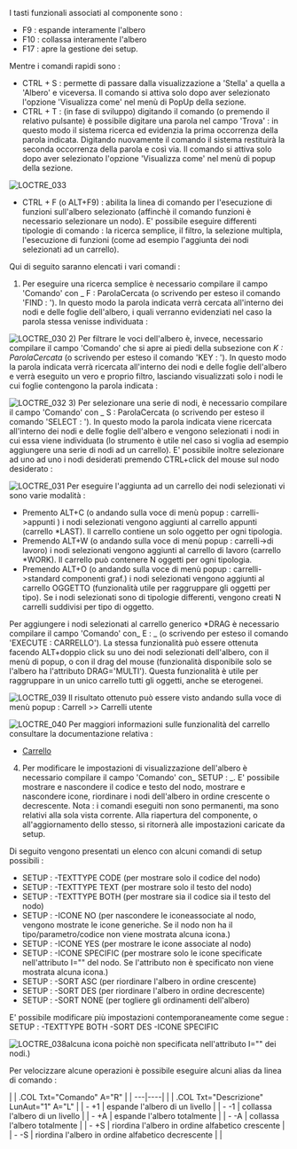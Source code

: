 I tasti funzionali associati al componente sono : 

 *  F9 :  espande interamente l'albero
 *  F10 :  collassa interamente l'albero
 *  F17 :  apre la gestione dei setup.

Mentre i comandi rapidi sono : 

-  CTRL + S :  permette di passare dalla visualizzazione a 'Stella' a quella a 'Albero' e viceversa. Il comando si attiva solo dopo aver selezionato l'opzione 'Visualizza come' nel menù di PopUp della sezione.
-  CTRL + T :  (in fase di sviluppo) digitando il comando (o premendo il relativo pulsante) è possibile digitare una parola nel campo 'Trova' :  in questo modo il sistema ricerca ed evidenzia la prima occorrenza  della parola indicata. Digitando nuovamente il comando il sistema restituirà la seconda occorrenza della parola e così via.  Il comando si attiva solo dopo aver selezionato l'opzione 'Visualizza come' nel menù di popup della sezione.

![LOCTRE_033](http://localhost:3000/immagini/MBDOC_OPE-LOCTRE_05/LOCTRE_033.png)
-  CTRL + F (o ALT+F9) :  abilita la linea di comando per l'esecuzione di funzioni sull'albero selezionato (affinchè il comando funzioni è necessario selezionare un nodo). E' possibile eseguire differenti tipologie di comando :  la ricerca semplice, il filtro, la selezione multipla, l'esecuzione di funzioni (come ad esempio l'aggiunta dei nodi selezionati ad un carrello).

Qui di seguito saranno elencati i vari comandi : 

1) Per eseguire una ricerca semplice è necessario compilare il campo 'Comando' con _ F : ParolaCercata (o scrivendo per esteso il comando 'FIND : '). In questo modo la parola indicata verrà cercata all'interno dei nodi e delle foglie dell'albero, i quali verranno  evidenziati nel caso la parola stessa venisse individuata : 

![LOCTRE_030](http://localhost:3000/immagini/MBDOC_OPE-LOCTRE_05/LOCTRE_030.png)
2) Per filtrare le voci dell'albero è, invece, necessario compilare il campo 'Comando' che si apre ai piedi della subsezione con _K : ParolaCercata_ (o scrivendo per esteso il comando 'KEY : '). In questo modo la parola indicata verrà ricercata all'interno dei nodi e delle foglie dell'albero e verrà eseguito un vero e proprio filtro, lasciando visualizzati solo i nodi le cui foglie contengono la parola indicata : 

![LOCTRE_032](http://localhost:3000/immagini/MBDOC_OPE-LOCTRE_05/LOCTRE_032.png)
3) Per selezionare una serie di nodi, è necessario compilare il campo 'Comando' con _ S : ParolaCercata  (o scrivendo per esteso il comando 'SELECT : '). In questo modo la parola indicata viene ricercata all'interno dei nodi e delle foglie dell'albero e vengono selezionati i nodi in cui essa viene individuata (lo strumento è utile nel caso si voglia ad esempio aggiungere una serie di nodi ad un carrello). E' possibile inoltre selezionare ad uno ad uno i nodi desiderati premendo CTRL+click del mouse sul nodo desiderato : 

![LOCTRE_031](http://localhost:3000/immagini/MBDOC_OPE-LOCTRE_05/LOCTRE_031.png)
Per eseguire l'aggiunta ad un carrello dei nodi selezionati vi sono varie modalità : 
* Premento ALT+C (o andando sulla voce di menù popup :  carrelli->appunti ) i nodi selezionati vengono aggiunti al carrello appunti (carrello *LAST). Il carrello contiene un solo oggetto per ogni
tipologia.
* Premendo ALT+W (o andando sulla voce di menù popup :  carrelli->di lavoro) i nodi selezionati vengono aggiunti al carrello di lavoro (carrello *WORK). Il carrello può contenere N oggetti per ogni
tipologia.
* Premendo ALT+O (o andando sulla voce di menù popup :  carrelli->standard componenti graf.) i nodi selezionati vengono aggiunti al carrello OGGETTO (funzionalità utile per raggruppare gli oggetti per tipo). Se i nodi selezionati sono di tipologie differenti, vengono creati N carrelli suddivisi per tipo di oggetto.

Per aggiungere i nodi selezionati al carrello generico *DRAG è necessario compilare il campo 'Comando' con_ E : _  (o scrivendo per esteso il comando 'EXECUTE : CARRELLO'). La stessa funzionalità può essere ottenuta facendo ALT+doppio click su uno dei nodi selezionati dell'albero, con il menù di popup, o con il drag del mouse (funzionalità disponibile solo se l'albero ha l'attributo DRAG='MULTI').
Questa funzionalità è utile per raggruppare in un unico carrello tutti gli oggetti, anche se eterogenei.

![LOCTRE_039](http://localhost:3000/immagini/MBDOC_OPE-LOCTRE_05/LOCTRE_039.png)
Il risultato ottenuto può essere visto andando sulla voce di menù popup :  Carrell >> Carrelli utente

![LOCTRE_040](http://localhost:3000/immagini/MBDOC_OPE-LOCTRE_05/LOCTRE_040.png)
Per maggiori informazioni sulle funzionalità del carrello consultare la documentazione relativa : 
- [Carrello](Sorgenti/DOC/TA/B£AMO/B£CARR)

4) Per modificare le impostazioni di visualizzazione dell'albero è necessario compilare il campo 'Comando' con_ SETUP : _. E' possibile mostrare e nascondere il codice e testo del nodo, mostrare e nascondere icone, riordinare i nodi dell'albero in ordine crescente o decrescente.
Nota :  i comandi eseguiti non sono permanenti, ma sono relativi alla sola vista corrente. Alla riapertura del componente, o all'aggiornamento dello stesso, si ritornerà alle impostazioni caricate da setup.

Di seguito vengono presentati un elenco con alcuni comandi di setup possibili : 
* SETUP : -TEXTTYPE CODE    (per mostrare solo il codice del nodo)
* SETUP : -TEXTTYPE TEXT     (per mostrare solo il testo del nodo)
* SETUP : -TEXTTYPE BOTH    (per mostrare sia il codice sia il testo del nodo)
* SETUP : -ICONE NO              (per nascondere le iconeassociate al nodo, vengono mostrate le icone generiche. Se il nodo non ha il tipo/parametro/codice non viene mostrata alcuna icona.)
* SETUP : -ICONE YES             (per mostrare le icone associate al nodo)
* SETUP : -ICONE SPECIFIC     (per mostrare solo le icone specificate nell'attributo I="" del nodo. Se l'attributo non è specificato non viene mostrata alcuna icona.)
* SETUP : -SORT ASC              (per riordinare l'albero in ordine crescente)
* SETUP : -SORT DES              (per riordinare l'albero in ordine decrescente)
* SETUP : -SORT NONE           (per togliere gli ordinamenti dell'albero)

E' possibile modificare più impostazioni contemporaneamente come segue : 
SETUP : -TEXTTYPE BOTH -SORT DES -ICONE SPECIFIC

![LOCTRE_038](http://localhost:3000/immagini/MBDOC_OPE-LOCTRE_05/LOCTRE_038.png)alcuna icona poichè non specificata nell'attributo I="" dei nodi.)

Per velocizzare alcune operazioni è possibile eseguire alcuni alias da linea di comando : 

| 
| .COL Txt="Comando" A="R" |
| ---|----|
| 
| .COL Txt="Descrizione" LunAut="1" A="L" |
| - +1 | espande l'albero di un livello |
| - -1  | collassa l'albero di un livello |
| - +A | espande l'albero totalmente |
| - -A  | collassa l'albero totalmente |
| - +S | riordina l'albero in ordine alfabetico crescente |
| - -S  | riordina l'albero in ordine alfabetico decrescente |
| 


